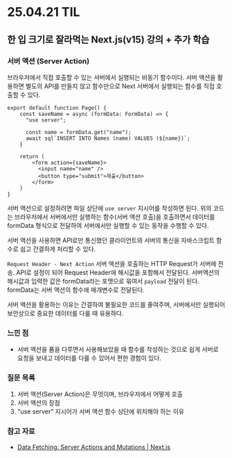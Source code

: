 # 25.04.21 TIL

## 한 입 크기로 잘라먹는 Next.js(v15) 강의 + 추가 학습

### 서버 액션 (Server Action)

브라우저에서 직접 호출할 수 있는 서버에서 실행되는 비동기 함수이다. 서버 액션을 활용하면 별도의 API를 만들지 않고 함수만으로 Next 서버에서 실행되는 함수를 직접 호출할 수 있다.

```tsx
export default function Page() {
    const saveName = async (formData: FormData) => {
      "use server";
        
      const name = formData.get("name");
      await sql`INSERT INTO Names (name) VALUES (${name})`;
    }

    return (
        <form action={saveName}>
          <input name="name" />
          <button type="submit">제출</button>
        </form>
    )
}
```

서버 액션으로 설정하려면 파일 상단에 `use server` 지시어를 작성하면 된다. 위의 코드는 브라우저에서 서버에서만 실행하는 함수(서버 액션 호출)을 호출하면서 데이터를 formData 형식으로 전달하여 서버에서만 실행할 수 있는 동작을 수행할 수 있다. 

서버 액션을 사용하면 API로만 통신했던 클라이언트와 서버의 통신을 자바스크립트 함수로 쉽고 간결하게 처리할 수 있다.

`Request Header - Next Action` 서버 액션을 호출하는 HTTP Request가 서버에 전송. API로 설정이 되어 Request Header에 해시값을 포함해서 전달된다. 서버액션의 해시값과 입력한 값은 formData라는 포맷으로 묶여서 `payload` 전달이 된다. formData는 서버 액션의 함수에 매개변수로 전달된다.

서버 액션을 활용하는 이유는 간결하여 불필요한 코드를 줄여주며, 서버에서만 실행되어 보안상으로 중요한 데이터를 다룰 때 유용하다.

### 느낀 점

- 서버 액션을 폼을 다루면서 사용해보았을 때 함수를 작성하는 것으로 쉽게 서버로 요청을 보내고 데이터를 다룰 수 있어서 편한 경험이 있다. 

### 질문 목록

1. 서버 액션(Server Action)은 무엇이며, 브라우저에서 어떻게 호출
1. 서버 액션의 장점
1. "use server" 지시어가 서버 액션 함수 상단에 위치해야 하는 이유

### 참고 자료

- [Data Fetching: Server Actions and Mutations \| Next.js](https://nextjs.org/docs/app/building-your-application/data-fetching/server-actions-and-mutations)
